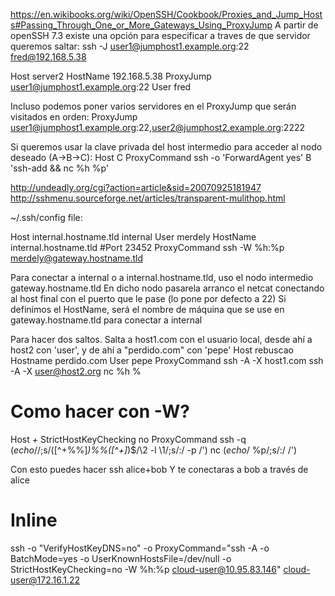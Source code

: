 https://en.wikibooks.org/wiki/OpenSSH/Cookbook/Proxies_and_Jump_Hosts#Passing_Through_One_or_More_Gateways_Using_ProxyJump
A partir de openSSH 7.3 existe una opción para especificar a traves de que servidor queremos saltar:
ssh -J user1@jumphost1.example.org:22 fred@192.168.5.38

Host server2
        HostName 192.168.5.38
        ProxyJump user1@jumphost1.example.org:22
        User fred

Incluso podemos poner varios servidores en el ProxyJump que serán visitados en orden:
        ProxyJump user1@jumphost1.example.org:22,user2@jumphost2.example.org:2222


Si queremos usar la clave privada del host intermedio para acceder al nodo deseado (A->B->C):
Host C
    ProxyCommand ssh -o 'ForwardAgent yes' B 'ssh-add && nc %h %p'



http://undeadly.org/cgi?action=article&sid=20070925181947
http://sshmenu.sourceforge.net/articles/transparent-mulithop.html

~/.ssh/config file:

Host internal.hostname.tld internal
  User          merdely
  HostName      internal.hostname.tld
  #Port		23452
  ProxyCommand  ssh -W %h:%p merdely@gateway.hostname.tld

Para conectar a internal o a internal.hostname.tld, uso el nodo intermedio gateway.hostname.tld
En dicho nodo pasarela arranco el netcat conectando al host final con el puerto que le pase (lo pone por defecto a 22)
Si definimos el HostName, será el nombre de máquina que se use en gateway.hostname.tld para conectar a internal


Para hacer dos saltos. Salta a host1.com con el usuario local, desde ahí a host2 con 'user', y de ahí a "perdido.com" con 'pepe'
Host rebuscao
  Hostname perdido.com
  User pepe
  ProxyCommand ssh -A -X host1.com ssh -A -X user@host2.org nc %h %
  # Como hacer con -W?





Host *+*
  StrictHostKeyChecking no
  ProxyCommand ssh -q $(echo %h | sed 's/+[^+]*$//;s/\([^+%%]*\)%%\([^+]*\)$/\2 -l \1/;s/:/ -p /') nc $(echo %h | sed 's/^.*+//;/:/!s/$/ %p/;s/:/ /')

Con esto puedes hacer
ssh alice+bob
Y te conectaras a bob a través de alice



# Inline
ssh -o "VerifyHostKeyDNS=no" -o ProxyCommand="ssh -A -o BatchMode=yes -o UserKnownHostsFile=/dev/null -o StrictHostKeyChecking=no -W %h:%p cloud-user@10.95.83.146" cloud-user@172.16.1.22
